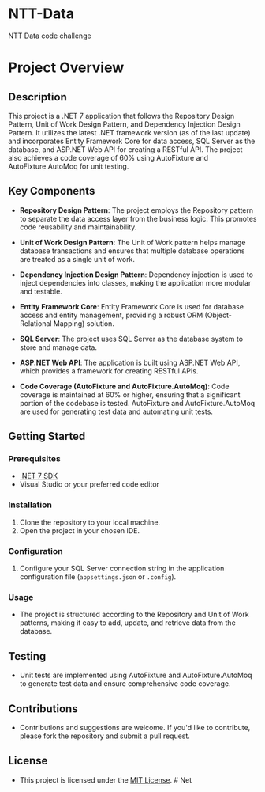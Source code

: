 # NTT-Data
NTT Data code challenge

# Project Overview

## Description
This project is a .NET 7 application that follows the Repository Design Pattern, Unit of Work Design Pattern, and Dependency Injection Design Pattern. It utilizes the latest .NET framework version (as of the last update) and incorporates Entity Framework Core for data access, SQL Server as the database, and ASP.NET Web API for creating a RESTful API. The project also achieves a code coverage of 60% using AutoFixture and AutoFixture.AutoMoq for unit testing.

## Key Components
- **Repository Design Pattern**: The project employs the Repository pattern to separate the data access layer from the business logic. This promotes code reusability and maintainability.

- **Unit of Work Design Pattern**: The Unit of Work pattern helps manage database transactions and ensures that multiple database operations are treated as a single unit of work.

- **Dependency Injection Design Pattern**: Dependency injection is used to inject dependencies into classes, making the application more modular and testable.

- **Entity Framework Core**: Entity Framework Core is used for database access and entity management, providing a robust ORM (Object-Relational Mapping) solution.

- **SQL Server**: The project uses SQL Server as the database system to store and manage data.

- **ASP.NET Web API**: The application is built using ASP.NET Web API, which provides a framework for creating RESTful APIs.

- **Code Coverage (AutoFixture and AutoFixture.AutoMoq)**: Code coverage is maintained at 60% or higher, ensuring that a significant portion of the codebase is tested. AutoFixture and AutoFixture.AutoMoq are used for generating test data and automating unit tests.

## Getting Started

### Prerequisites
- [.NET 7 SDK](https://dotnet.microsoft.com/download/dotnet/7.0)
- Visual Studio or your preferred code editor

### Installation
1. Clone the repository to your local machine.
2. Open the project in your chosen IDE.

### Configuration
1. Configure your SQL Server connection string in the application configuration file (`appsettings.json` or `.config`).

### Usage
- The project is structured according to the Repository and Unit of Work patterns, making it easy to add, update, and retrieve data from the database.

## Testing
- Unit tests are implemented using AutoFixture and AutoFixture.AutoMoq to generate test data and ensure comprehensive code coverage.

## Contributions
- Contributions and suggestions are welcome. If you'd like to contribute, please fork the repository and submit a pull request.

## License
- This project is licensed under the [MIT License](LICENSE).
#   N e t 
 
 
